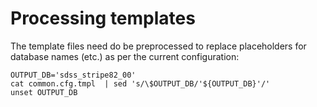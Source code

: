 Processing templates
====================

  The template files need do be preprocessed to replace placeholders
  for database names (etc.) as per the current configuration:

    OUTPUT_DB='sdss_stripe82_00'
    cat common.cfg.tmpl  | sed 's/\$OUTPUT_DB/'${OUTPUT_DB}'/'
    unset OUTPUT_DB
